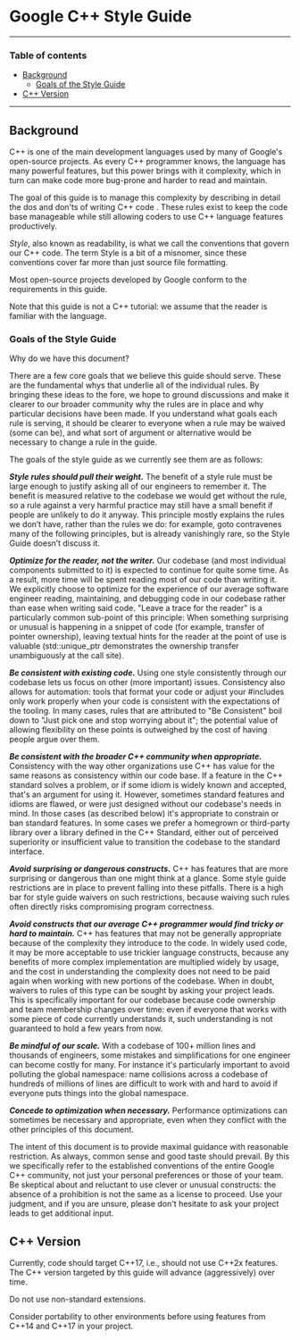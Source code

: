 # Google C++ Style Guide
---

### Table of contents

- [Background](#background)
    - [Goals of the Style Guide](#goals-of-the-style-guide)
- [C++ Version](#c---version)

---
## Background
C++ is one of the main development languages used by many of Google's open-source projects. As every C++ programmer knows, the language has many powerful features, but this power brings with it complexity, which in turn can make code more bug-prone and harder to read and maintain.

The goal of this guide is to manage this complexity by describing in detail the dos and don'ts of writing C++ code . These rules exist to keep the code base manageable while still allowing coders to use C++ language features productively.

*Style*, also known as readability, is what we call the conventions that govern our C++ code. The term Style is a bit of a misnomer, since these conventions cover far more than just source file formatting.

Most open-source projects developed by Google conform to the requirements in this guide.

Note that this guide is not a C++ tutorial: we assume that the reader is familiar with the language.

### Goals of the Style Guide
Why do we have this document?

There are a few core goals that we believe this guide should serve. These are the fundamental whys that underlie all of the individual rules. By bringing these ideas to the fore, we hope to ground discussions and make it clearer to our broader community why the rules are in place and why particular decisions have been made. If you understand what goals each rule is serving, it should be clearer to everyone when a rule may be waived (some can be), and what sort of argument or alternative would be necessary to change a rule in the guide.

The goals of the style guide as we currently see them are as follows:

***Style rules should pull their weight.***
The benefit of a style rule must be large enough to justify asking all of our engineers to remember it. The benefit is measured relative to the codebase we would get without the rule, so a rule against a very harmful practice may still have a small benefit if people are unlikely to do it anyway. This principle mostly explains the rules we don’t have, rather than the rules we do: for example, goto contravenes many of the following principles, but is already vanishingly rare, so the Style Guide doesn’t discuss it.

***Optimize for the reader, not the writer.***
Our codebase (and most individual components submitted to it) is expected to continue for quite some time. As a result, more time will be spent reading most of our code than writing it. We explicitly choose to optimize for the experience of our average software engineer reading, maintaining, and debugging code in our codebase rather than ease when writing said code. "Leave a trace for the reader" is a particularly common sub-point of this principle: When something surprising or unusual is happening in a snippet of code (for example, transfer of pointer ownership), leaving textual hints for the reader at the point of use is valuable (std::unique_ptr demonstrates the ownership transfer unambiguously at the call site).

***Be consistent with existing code.***
Using one style consistently through our codebase lets us focus on other (more important) issues. Consistency also allows for automation: tools that format your code or adjust your #includes only work properly when your code is consistent with the expectations of the tooling. In many cases, rules that are attributed to "Be Consistent" boil down to "Just pick one and stop worrying about it"; the potential value of allowing flexibility on these points is outweighed by the cost of having people argue over them.

***Be consistent with the broader C++ community when appropriate.***
Consistency with the way other organizations use C++ has value for the same reasons as consistency within our code base. If a feature in the C++ standard solves a problem, or if some idiom is widely known and accepted, that's an argument for using it. However, sometimes standard features and idioms are flawed, or were just designed without our codebase's needs in mind. In those cases (as described below) it's appropriate to constrain or ban standard features. In some cases we prefer a homegrown or third-party library over a library defined in the C++ Standard, either out of perceived superiority or insufficient value to transition the codebase to the standard interface.

***Avoid surprising or dangerous constructs.***
C++ has features that are more surprising or dangerous than one might think at a glance. Some style guide restrictions are in place to prevent falling into these pitfalls. There is a high bar for style guide waivers on such restrictions, because waiving such rules often directly risks compromising program correctness.

***Avoid constructs that our average C++ programmer would find tricky or hard to maintain.***
C++ has features that may not be generally appropriate because of the complexity they introduce to the code. In widely used code, it may be more acceptable to use trickier language constructs, because any benefits of more complex implementation are multiplied widely by usage, and the cost in understanding the complexity does not need to be paid again when working with new portions of the codebase. When in doubt, waivers to rules of this type can be sought by asking your project leads. This is specifically important for our codebase because code ownership and team membership changes over time: even if everyone that works with some piece of code currently understands it, such understanding is not guaranteed to hold a few years from now.

***Be mindful of our scale.***
With a codebase of 100+ million lines and thousands of engineers, some mistakes and simplifications for one engineer can become costly for many. For instance it's particularly important to avoid polluting the global namespace: name collisions across a codebase of hundreds of millions of lines are difficult to work with and hard to avoid if everyone puts things into the global namespace.

***Concede to optimization when necessary.***
Performance optimizations can sometimes be necessary and appropriate, even when they conflict with the other principles of this document.

The intent of this document is to provide maximal guidance with reasonable restriction. As always, common sense and good taste should prevail. By this we specifically refer to the established conventions of the entire Google C++ community, not just your personal preferences or those of your team. Be skeptical about and reluctant to use clever or unusual constructs: the absence of a prohibition is not the same as a license to proceed. Use your judgment, and if you are unsure, please don't hesitate to ask your project leads to get additional input.

## C++ Version
Currently, code should target C++17, i.e., should not use C++2x features. The C++ version targeted by this guide will advance (aggressively) over time.

Do not use non-standard extensions.

Consider portability to other environments before using features from C++14 and C++17 in your project.

